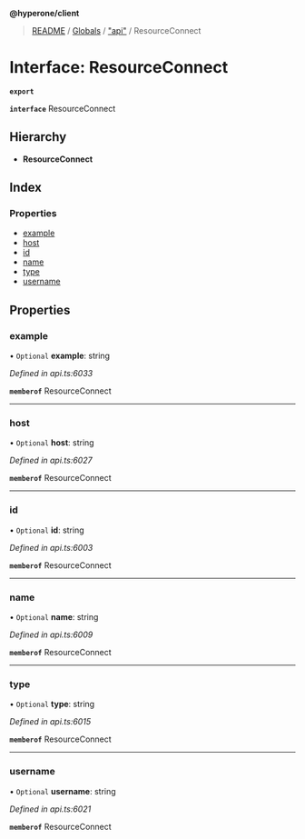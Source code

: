 **@hyperone/client**

> [README](../README.md) / [Globals](../globals.md) / ["api"](../modules/_api_.md) / ResourceConnect

# Interface: ResourceConnect

**`export`** 

**`interface`** ResourceConnect

## Hierarchy

* **ResourceConnect**

## Index

### Properties

* [example](_api_.resourceconnect.md#example)
* [host](_api_.resourceconnect.md#host)
* [id](_api_.resourceconnect.md#id)
* [name](_api_.resourceconnect.md#name)
* [type](_api_.resourceconnect.md#type)
* [username](_api_.resourceconnect.md#username)

## Properties

### example

• `Optional` **example**: string

*Defined in api.ts:6033*

**`memberof`** ResourceConnect

___

### host

• `Optional` **host**: string

*Defined in api.ts:6027*

**`memberof`** ResourceConnect

___

### id

• `Optional` **id**: string

*Defined in api.ts:6003*

**`memberof`** ResourceConnect

___

### name

• `Optional` **name**: string

*Defined in api.ts:6009*

**`memberof`** ResourceConnect

___

### type

• `Optional` **type**: string

*Defined in api.ts:6015*

**`memberof`** ResourceConnect

___

### username

• `Optional` **username**: string

*Defined in api.ts:6021*

**`memberof`** ResourceConnect
